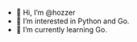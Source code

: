 - 👋 Hi, I’m @hozzer
- 👀 I’m interested in Python and Go. 
- 🌱 I’m currently learning Go. 

<!---
hozzer/hozzer is a ✨ special ✨ repository because its `README.md` (this file) appears on your GitHub profile.
You can click the Preview link to take a look at your changes.
--->
